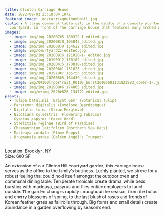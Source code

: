 ```yaml
---
title: Clinton Carriage House
date: 2022-09-01T23:18:04.107Z
featured_image: img/carriagnethumbnail.jpg
caption: A large communal table sits in the middle of a densely planted
  courtyard, in front of the carriage house that features many arched windows.
images:
  - image: img/img_20200705_180322_1_edited.jpg
  - image: img/img_20200830_105045_edited.jpg
  - image: img/img_20200830_154622_edited.jpg
  - image: img/courtyard22-edited.jpg
  - image: img/img_20200926_121020-1-_edited.jpg
  - image: img/img_20190912_150102_edited.jpg
  - image: img/img_20200425_170818-edited.jpg
  - image: img/img_20200601_131825_edited.jpg
  - image: img/img_20191007_135755_edited.jpg
  - image: img/img_20200505_164439_edited.jpg
  - image: img/00100lrportrait_00100_burst20200601131821983_cover-1-.jpg
  - image: img/img_20190806_174805_edited.jpg
  - image: img/mvimg_20200828_134729_edited.jpg
plants:
  - Tulipa batalinii 'Bright Gem' (Botanical Tulip)
  - Penstemon digitalis (Foxglove Beardtongue)
  - Digitalis lutea (Straw Foxglove)
  - Nicotiana sylvestris (Flowering Tobacco)
  - Cyperus papyrus (Paper Reed)
  - Strelitzia reginae (Bird of Paradise)
  - Chasmanthium latifolium (Northern Sea Oats)
  - Macleaya cordata (Plume Poppy)
  - Brugmansia aurea (Golden Angel's Trumpet)
---
```

L﻿ocation: Brooklyn, NY\
S﻿ize: 600 SF

An extension of our Clinton Hill courtyard garden, this carriage house serves as the office to the family’s business. Lushly planted, we strove for a robust feeling that could hold itself amongst the outdoor oven and communal dining table. Temperate tropicals create drama, while beds bursting with macleaya, papyrus and lilies entice employees to lunch outside. The garden changes rapidly throughout the season, from the bulbs and cherry blossoms of spring, to the last blush of roses and fronds of Korean feather grass as fall rolls through. Big forms and small details create abundance in a garden overflowing by season’s end.